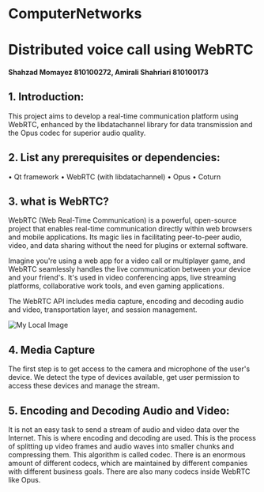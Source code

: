 # ComputerNetworks
# Distributed voice call using WebRTC
#### Shahzad Momayez 810100272, Amirali Shahriari 810100173

## 1. Introduction:
This project aims to develop a real-time communication platform using WebRTC, enhanced by the libdatachannel library for data transmission and the Opus codec for superior audio quality.

## 2. List any prerequisites or dependencies:
• Qt framework 
• WebRTC (with libdatachannel) 
• Opus
• Coturn

## 3. what is WebRTC?
WebRTC (Web Real-Time Communication) is a powerful, open-source project that enables real-time communication directly within web browsers and mobile applications. Its magic lies in facilitating peer-to-peer audio, video, and data sharing without the need for plugins or external software.

Imagine you're using a web app for a video call or multiplayer game, and WebRTC seamlessly handles the live communication between your device and your friend's. It's used in video conferencing apps, live streaming platforms, collaborative work tools, and even gaming applications.

The WebRTC API includes media capture, encoding and decoding audio and video, transportation layer, and session management.

![My Local Image](https://path-to-your-image.com/webRTC-1.png)


## 4. Media Capture
The first step is to get access to the camera and microphone of the user's device. We detect the type of devices available, get user permission to access these devices and manage the stream.

## 5. Encoding and Decoding Audio and Video:
It is not an easy task to send a stream of audio and video data over the Internet. This is where encoding and decoding are used. This is the process of splitting up video frames and audio waves into smaller chunks and compressing them. This algorithm is called codec. There is an enormous amount of different codecs, which are maintained by different companies with different business goals. There are also many codecs inside WebRTC like Opus.

